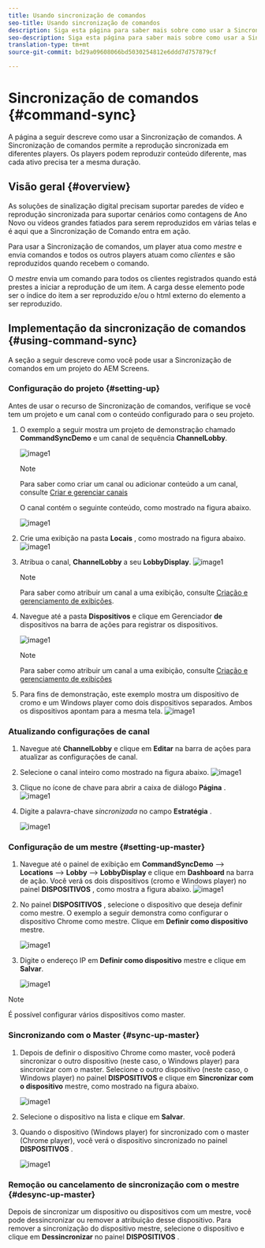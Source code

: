 ```yaml
---
title: Usando sincronização de comandos
seo-title: Usando sincronização de comandos
description: Siga esta página para saber mais sobre como usar a Sincronização de comandos.
seo-description: Siga esta página para saber mais sobre como usar a Sincronização de comandos.
translation-type: tm+mt
source-git-commit: bd29a09608066bd5030254812e6ddd7d757879cf

---
```



# Sincronização de comandos {#command-sync}

A página a seguir descreve como usar a Sincronização de comandos. A Sincronização de comandos permite a reprodução sincronizada em diferentes players. Os players podem reproduzir conteúdo diferente, mas cada ativo precisa ter a mesma duração.

## Visão geral {#overview}

As soluções de sinalização digital precisam suportar paredes de vídeo e reprodução sincronizada para suportar cenários como contagens de Ano Novo ou vídeos grandes fatiados para serem reproduzidos em várias telas e é aqui que a Sincronização de Comando entra em ação.

Para usar a Sincronização de comandos, um player atua como *mestre* e envia comandos e todos os outros players atuam como *clientes* e são reproduzidos quando recebem o comando.

O *mestre* envia um comando para todos os clientes registrados quando está prestes a iniciar a reprodução de um item. A carga desse elemento pode ser o índice do item a ser reproduzido e/ou o html externo do elemento a ser reproduzido.

## Implementação da sincronização de comandos {#using-command-sync}

A seção a seguir descreve como você pode usar a Sincronização de comandos em um projeto do AEM Screens.

### Configuração do projeto {#setting-up}

Antes de usar o recurso de Sincronização de comandos, verifique se você tem um projeto e um canal com o conteúdo configurado para o seu projeto.

1. O exemplo a seguir mostra um projeto de demonstração chamado **CommandSyncDemo** e um canal de sequência **ChannelLobby**.

   ![image1](assets/command-sync/command-sync1-1.png)

   >[!NOTE]
   >
   >Para saber como criar um canal ou adicionar conteúdo a um canal, consulte [Criar e gerenciar canais](/help/user-guide/managing-channels.md)

   O canal contém o seguinte conteúdo, como mostrado na figura abaixo.

   ![image1](assets/command-sync/command-sync2-1.png)

1. Crie uma exibição na pasta **Locais** , como mostrado na figura abaixo.
   ![image1](assets/command-sync/command-sync3-1.png)

1. Atribua o canal, **ChannelLobby** a seu **LobbyDisplay**.
   ![image1](assets/command-sync/command-sync4-1.png)

   >[!NOTE]
   >
   >Para saber como atribuir um canal a uma exibição, consulte [Criação e gerenciamento de exibições](/help/user-guide/managing-displays.md).

1. Navegue até a pasta **Dispositivos** e clique em Gerenciador **de** dispositivos na barra de ações para registrar os dispositivos.

   ![image1](assets/command-sync5.png)

   >[!NOTE]
   >
   >Para saber como atribuir um canal a uma exibição, consulte [Criação e gerenciamento de exibições](/help/user-guide/managing-displays.md)

1. Para fins de demonstração, este exemplo mostra um dispositivo de cromo e um Windows player como dois dispositivos separados. Ambos os dispositivos apontam para a mesma tela.
   ![image1](assets/command-sync6.png)

### Atualizando configurações de canal

1. Navegue até **ChannelLobby** e clique em **Editar** na barra de ações para atualizar as configurações de canal.

1. Selecione o canal inteiro como mostrado na figura abaixo.
   ![image1](assets/command-sync/command-sync7-1.png)

1. Clique no ícone de chave para abrir a caixa de diálogo **Página** .
   ![image1](assets/command-sync/command-sync8-1.png)

1. Digite a palavra-chave *sincronizada* no campo **Estratégia** .

   ![image1](assets/command-sync/command-sync9-1.png)


### Configuração de um mestre {#setting-up-master}

1. Navegue até o painel de exibição em **CommandSyncDemo** —> **Locations** —> **Lobby** —> **LobbyDisplay** e clique em **Dashboard** na barra de ação.
Você verá os dois dispositivos (cromo e Windows player) no painel **DISPOSITIVOS** , como mostra a figura abaixo.
   ![image1](assets/command-sync/command-sync10-1.png)

1. No painel **DISPOSITIVOS** , selecione o dispositivo que deseja definir como mestre. O exemplo a seguir demonstra como configurar o dispositivo Chrome como mestre. Clique em **Definir como dispositivo** mestre.

   ![image1](assets/command-sync/command-sync11-1.png)

1. Digite o endereço IP em **Definir como dispositivo** mestre e clique em **Salvar**.

   ![image1](assets/command-sync/command-sync12-1.png)

>[!NOTE]
> É possível configurar vários dispositivos como master.

### Sincronizando com o Master {#sync-up-master}

1. Depois de definir o dispositivo Chrome como master, você poderá sincronizar o outro dispositivo (neste caso, o Windows player) para sincronizar com o master.
Selecione o outro dispositivo (neste caso, o Windows player) no painel **DISPOSITIVOS** e clique em **Sincronizar com o dispositivo** mestre, como mostrado na figura abaixo.

   ![image1](assets/command-sync/command-sync13-1.png)

1. Selecione o dispositivo na lista e clique em **Salvar**.

1. Quando o dispositivo (Windows player) for sincronizado com o master (Chrome player), você verá o dispositivo sincronizado no painel **DISPOSITIVOS** .

   ![image1](assets/command-sync/command-sync14-1.png)

### Remoção ou cancelamento de sincronização com o mestre {#desync-up-master}

Depois de sincronizar um dispositivo ou dispositivos com um mestre, você pode dessincronizar ou remover a atribuição desse dispositivo. Para remover a sincronização do dispositivo mestre, selecione o dispositivo e clique em **Dessincronizar** no painel **DISPOSITIVOS** .

